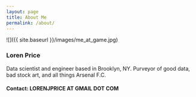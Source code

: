 ```yaml
---
layout: page
title: About Me
permalink: /about/
---
```


![]({{ site.baseurl }}/images/me_at_game.jpg)
### Loren Price 
Data scientist and engineer based in Brooklyn, NY. 
Purveyor of good data, bad stock art, and all things Arsenal F.C.

#### Contact: LORENJPRICE AT GMAIL DOT COM 




